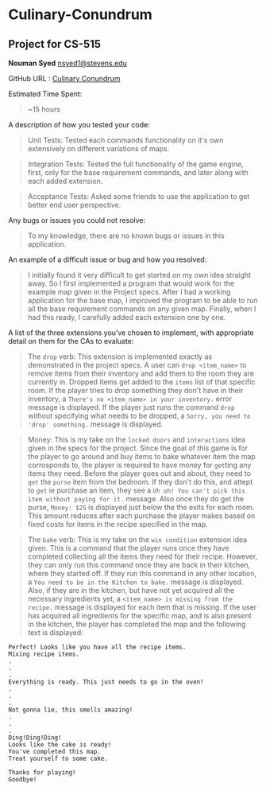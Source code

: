# Culinary-Conundrum

## Project for CS-515

**Nouman Syed** [nsyed1@stevens.edu](mailto:nsyed1@stevens.edu)

GitHub URL : [Culinary Conundrum](https://github.com/noumxn/Culinary-Conundrum)

Estimated Time Spent: 
> ~15 hours

A description of how you tested your code:
> Unit Tests: Tested each commands functionality on it's own extensively on different variations of maps.

> Integration Tests: Tested the full functionality of the game engine, first, only for the base requirement commands, and later along with each added extension.

> Acceptance Tests: Asked some friends to use the application to get better end user perspective.

Any bugs or issues you could not resolve:
> To my knowledge, there are no known bugs or issues in this application.

An example of a difficult issue or bug and how you resolved:
> I initially found it very difficult to get started on my own idea straight away. So I first implemented a program that would work for the example map given in the Project specs. After I had a working application for the base map, I improved the program to be able to run all the base requirement commands on any given map. Finally, when I had this ready, I carefully added each extension one by one.

A list of the three extensions you’ve chosen to implement, with appropriate detail on them for the CAs to evaluate:
> The `drop` verb: This extension is implemented exactly as demonstrated in the project specs. A user can `drop <item_name>`  to remove items from their inventory and add them to the room they are currently in. Dropped items get added to the `items` list of that specific room. If the player tries to drop something they don't have in their inventory, a `There's no <item_name> in your inventory.` error message is displayed. If the player just runs the command `drop` without specifying what needs to be dropped, a `Sorry, you need to 'drop' something.` message is displayed.

> Money: This is my take on the `locked doors` and `interactions` idea given in the specs for the project. Since the goal of this game is for the player to go around and buy items to bake whatever item the map corrosponds to, the player is required to have money for `get`ting any items they need. Before the player goes out and about, they need to `get` the `purse` item from the bedroom. If they don't do this, and attept to `get` ie purchase an item, they see a `Uh oh! You can't pick this item without paying for it.` message. Also once they do get the purse, `Money: $25` is displayed just below the the exits for each room. This amount reduces after each purchase the player makes based on fixed costs for items in the recipe specified in the map.

> The `bake` verb: This is my take on the `win condition` extension idea given. This is a command that the player runs once they have completed collecting all the items they need for their recipe. However, they can only run this command once they are back in their kitchen, where they started off. If they run this command in any other location, a `You need to be in the Kitchen to bake.` message is displayed. Also, if they are in the kitchen, but have not yet acquired all the necessary ingredients yet, a `<item_name> is missing from the recipe.` message is displayed for each item that is missing. If the user has acquired all ingredients for the specific map, and is also present in the kitchen, the player has completed the map and the following text is displayed:
```
Perfect! Looks like you have all the recipe items.
Mixing recipe items.
.
.
.
Everything is ready. This just needs to go in the oven!
.
.
.
Not gonna lie, this smells amazing!
.
.
.
Ding!Ding!Ding!
Looks like the cake is ready!
You've completed this map.
Treat yourself to some cake.

Thanks for playing!
Goodbye!
```